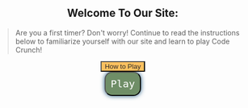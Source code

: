 <style>
    #howto-popup{
        text-align: center;
        display: none;
        margin: auto;
    }

    #how-to-text{
        text-align: left;
    }

    #play-container{
        text-align: center;
    }

    #howto-container{
        text-align: center;
    }

    #closing-gamestart{
        background-color: rgb(223, 109, 109);
        visibility: hidden;
    }

    #howto-button{
        background-color: #FCC05F;
        color: rgb(43, 41, 41);
        
    }

    #play-button{
        display: block;
        margin: auto;
    }
    
    #close-game{
        display: none;
        margin: auto;
        background-color: rgb(223, 109, 109);
    }

    #game-container{
        display: none;
        text-align: center;
    }

    #game{
        background-color: #e5b76d;
        text-align: center;
        width: 500px;
        height: 600px;
        border-radius: 10px;
        margin: auto;
        display: block;
    }
</style>


<!-- timer: this is just a draft; this will be moved to inside the game later in development (E) --> 


<!--- end (E) --->


<div id="howto-container">
    <h2>Welcome To Our Site:</h2>
    <blockquote id = "how-to-text">Are you a first timer? Don't worry! Continue to read the instructions below to familiarize yourself with our site and learn to play Code Crunch!</blockquote>
    <button type="submit" id="howto-button">How to Play</button>
    <div class="howto-popup" id="howto-popup">
        <h2>Instructions for playing code crunch.</h2>
        <blockquote id = "how-to-text">
            - Navigate to the login page, then login with your email and make a password. 
            - Then, come back to this "Game" bar.
            - Click "start!" Now a thirty second clock will begin. 
            - Click on a card to turn it over.
            - Match the rest before the time runs out!
        </blockquote>
        <br><button type="button" id="closing-gamestart">Close</button>
    </div>
</div>

<div id="play-container">
    <button type="button" id="play-button">Play</button>
    <button type="button" id="close-game">Close</button>
    <br><div id="game-container">
      <div id="timer"><!--timer goes here--></div>
      <div id = "game">
        <style>
        a {
            color: inherit;
        }
        #play-container{
            text-align: center;
        }
        #play-button {
            font-size: 20px;
            display: block;
            margin: auto;
            text-align: center;
            font-family: 'Fira Mono', monospace; 
            background-color: #6F8E67; 
            color: white; 
            padding: 10px 10px; 
            max-width: 50%; 
            max-height: 50px !important; 
            cursor: pointer; 
            border-radius: 0.75em; 
            box-shadow: 0 0 0.5em #175178; 
        }
        #canvas.hidden {
            display: none;
        }
        #game {
            display: grid;
            grid-template-columns: repeat(4, 1fr);
            grid-template-rows: repeat(4, 1fr);
            margin-left: 95px;
            width: 500px;
            height: 500px;
        }
        .flip-card {
            background-color: transparent;
            width: 100px;
            height: 100px;
            perspective: 1000px;
            margin-top: 20px;
            position: relative;
            text-align: center;
            transition: transform 0.6s;
            transform-style: preserve-3d;
        }
        .flip-card figure {
            display: flex;
            justify-content: center;
            align-items: center;
            position: absolute;
            width: 100%;
            height: 100%;
            backface-visibility: hidden;
        }
        .flip-card .flip-card-front {
            src: "{{site.baseurl}}/images/b.jpg";
            width: 100px;
            height: 100px;
            background-color: #800000;
            border-radius: 6px;
        }
        .flip-card .flip-card-back {
            width: 100px;
            height: 100px;
            background-color: white;
            transform: rotateY(180deg);
            border-radius: 6px;
        }
        .flip-card.flipped {
            transform: rotateY(180deg);
        }
        #score-board {
            margin: 30px 0 0;
            display: flex;
        }
        .score {
            display: inline-block;
            padding: 0 20px 0;
        }
        #score-board.hidden {
            visibility: hidden;
        }
        #win-screen {
            height: 150px;
            width: 250px;
            background-color: rgb(223, 109, 109);
            margin: auto;
            text-align: center;
            border-radius: 10px;
            display: block;
            box-shadow: 0 0 0.5em #175178; 
            visibility: hidden;
        }
        #win-screen.visible {
            visibility: visible;
            transition: all 0.8s;
        }
        #replay-button {
            cursor: pointer;
            padding: 15px;
            margin: 18px;
            background-color: #e5b76d;
            border-radius: 5px;
            box-shadow: 0px 0px 3px white;
        }
        #replay-button:hover {
            background-color: #f8f8ff;
            border: 1px solid white;
            box-shadow: 0px 0px 5px 1px white;
        }
        img {
            border-radius: 20px;
        }
        </style>
        <body>
          <a href="#canvas" type="button" id="play-button">Play</a>
        <section id="canvas" class="hidden">
            <div id="win-screen" class="">
                <h3>Nice! Click to play again!</h3>
                <a class="score low-score" id="replay-button">Score:</a>
            </div>
          <section id="game">
            <div id="flip-card-1" class="flip-card">
              <figure class="flip-card-front"></figure>
              <figure class="flip-card-back"></figure>
            </div>
            <div id="flip-card-2" class="flip-card">
              <figure class="flip-card-front"></figure>
              <figure class="flip-card-back"></figure>
            </div>
            <div id="flip-card-3" class="flip-card">
              <figure class="flip-card-front"></figure>
              <figure class="flip-card-back"></figure>
            </div>
            <div id="flip-card-4" class="flip-card">
              <figure class="flip-card-front"></figure>
              <figure class="flip-card-back"></figure>
            </div>
            <div id="flip-card-5" class="flip-card">
              <figure class="flip-card-front"></figure>
              <figure class="flip-card-back"></figure>
            </div>
            <div id="flip-card-6" class="flip-card">
              <figure class="flip-card-front"></figure>
              <figure class="flip-card-back"></figure>
            </div>
            <div id="flip-card-7" class="flip-card">
              <figure class="flip-card-front"></figure>
              <figure class="flip-card-back"></figure>
            </div>
            <div id="flip-card-8" class="flip-card">
              <figure class="flip-card-front"></figure>
              <figure class="flip-card-back"></figure>
            </div>
            <div id="flip-card-9" class="flip-card">
              <figure class="flip-card-front"></figure>
              <figure class="flip-card-back"></figure>
            </div>
            <div id="flip-card-10" class="flip-card">
              <figure class="flip-card-front"></figure>
              <figure class="flip-card-back"></figure>
            </div>
            <div id="flip-card-11" class="flip-card">
              <figure class="flip-card-front"></figure>
              <figure class="flip-card-back"></figure>
            </div>
            <div id="flip-card-12" class="flip-card">
              <figure class="flip-card-front"></figure>
              <figure class="flip-card-back"></figure>
            </div>
            <div id="flip-card-13" class="flip-card">
              <figure class="flip-card-front"></figure>
              <figure class="flip-card-back"></figure>
            </div>
            <div id="flip-card-14" class="flip-card">
              <figure class="flip-card-front"></figure>
              <figure class="flip-card-back"></figure>
            </div>
            <div id="flip-card-15" class="flip-card">
              <figure class="flip-card-front"></figure>
              <figure class="flip-card-back"></figure>
            </div>
            <div id="flip-card-16" class="flip-card">
              <figure class="flip-card-front"></figure>
              <figure class="flip-card-back"></figure>
            </div>
          </section>
        </section>
        </body>
        <script>
        var possibleCardFaces = ["/images/aw.png", "/images/dc.png", "/images/fp.png", "/images/gh.png", "/images/html.png", "/images/p.png", "/images/so.png", "/images/vs.png", "/images/aw.png", "/images/dc.png", "/images/fp.png", "/images/gh.png", "/images/html.png", "/images/p.png", "/images/so.png", "/images/vs.png"];
        var lowScore = localStorage.getItem("lowScore");
        var score = 0;
        var flippedCards = [];
        var matchedCards = [];
        var locked = false;
        var flipTimeout = 700;
        function assignLowScore($lowScoreOutput) {
          lowScore = lowScore || "N/A";
          $lowScoreOutput.text("Low Score: " + lowScore);
        }
        function getRandomIndex(length) {
          return Math.floor(Math.random() * length);
        }
        function getRandomFace(randomIndex) {
          var face;
          randomIndex = getRandomIndex(possibleCardFaces.length);
          face = possibleCardFaces[randomIndex];
          possibleCardFaces.splice(randomIndex, 1);
          return face;
        }
        function assignCardFaces($cardFaces) {
          for (var i = 0; i < 16; i++) {
            $($cardFaces[i]).html('<img src="' + getRandomFace() + '">');
          }
          possibleCardFaces = ["/images/aw.png", "/images/dc.png", "/images/fp.png", "/images/gh.png", "/images/html.png", "/images/p.png", "/images/so.png", "/images/vs.png", "/images/aw.png", "/images/dc.png", "/images/fp.png", "/images/gh.png", "/images/html.png", "/images/p.png", "/images/so.png", "/images/vs.png"];
        }
        function isNotFlipped($card) {
          return !$card.hasClass("flipped");
        }
        function areMatching(flippedCards) {
          return (flippedCards[0].html() === flippedCards[1].html());
        }
        function hideCards(flippedCards) {
          setTimeout(function() {
            $(flippedCards[0]).removeClass("flipped");
            $(flippedCards[1]).removeClass("flipped");
            locked = false;
          }, flipTimeout);
        }
        function hideScoreBoard($scoreBoard) {
          $scoreBoard.addClass("hidden");
        }
        function checkForLowScore(score, $lowScoreOutput) {
          if (lowScore === "N/A") {
            lowScore = Infinity;
          }
          if (score < lowScore) {
            localStorage.setItem("lowScore", score);
            lowScore = localStorage.getItem("lowScore");
            $lowScoreOutput.html("<em>*new*</em> Low Score: " + score);
          }
        }
        function renderWinScreen($winScreen) {
          setTimeout(function() {
            $winScreen.addClass("visible");
          }, 400);
        }
        function reset($lowScoreOutput, $cardFaces, $flipCardElements, $winScreen, $scoreBoard) {
          assignCardFaces($cardFaces);
          matchedCards = [];
          score = 0;
          $lowScoreOutput.text("Low Score: " + lowScore);
          $winScreen.removeClass("visible");
          $scoreBoard.removeClass("hidden");
          $flipCardElements.removeClass("flipped");
        }
        $(document).ready(function(){
          var $playButton = $("#play-button");
          var $canvas = $("#canvas");
          var $flipCardElements = $(".flip-card");
          var $cardFaces = $(".flip-card .flip-card-back");
          var $scoreBoard = $("#score-board");
          var $lowScoreOutput = $(".low-score");
          var $winScreen = $("#win-screen");
          var $replay = $("#replay-button");
          assignLowScore($lowScoreOutput);
          assignCardFaces($cardFaces);
          $playButton.on("click", function() {
            $canvas.removeClass("hidden");
            $footer.removeClass("hidden");
          });
          $canvas.on("click", ".flip-card-front, .flip-card-front h2", function(event) {
            if(event.target != this || locked){ return true; }
            // in case I decide to put a figure on front of card
            var $card = $(event.target).closest(".flip-card");
            if (isNotFlipped($card)) {
              $card.addClass("flipped");
              flippedCards.push($card);
              score++;
            }
            if (flippedCards.length === 2) {
              if (areMatching(flippedCards)) {
                matchedCards.push(flippedCards[0], flippedCards[1]);
              } else {
                locked = true;
                hideCards(flippedCards);
              }
              flippedCards = [];
            }
            if(matchedCards.length === $flipCardElements.length) {
              checkForLowScore(score, $lowScoreOutput);
              hideScoreBoard($scoreBoard);
              renderWinScreen($winScreen);
            }
          });
          $replay.on("click", function() {
            reset($lowScoreOutput, $cardFaces, $flipCardElements, $winScreen, $scoreBoard);
          });
          // Smooth Scrolling
        })
        </script>
      </div>
    </div>  
    </br>
</div>

<script>
    var howtobutton = document.getElementById("howto-button");
    var closing = document.getElementById("closing-gamestart");
    var playbutton = document.getElementById("play-button");
    var closegame = document.getElementById("close-game");
    howtobutton.onclick = function() {
        howtobutton.style.visibility = "hidden";
        document.getElementById("howto-popup").style.display = "block";
        closing.style.visibility = "visible";
    }
    closing.onclick = function() {
        document.getElementById("howto-popup").style.display = "none";
        howtobutton.style.visibility = "visible";
        closing.style.visibility = "hidden";
    }

    playbutton.onclick = function() {
        document.getElementById("game-container").style.display = "block";
        document.getElementById("play-button").style.display = "none";
        document.getElementById("close-game").style.display = "block";
    }

    closegame.onclick = function() {
        document.getElementById("game-container").style.display = "none";
        document.getElementById("play-button").style.display = "block";
        document.getElementById("close-game").style.display = "none";
    }
</script>
